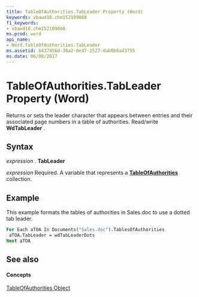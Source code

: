 ```yaml
---
title: TableOfAuthorities.TabLeader Property (Word)
keywords: vbawd10.chm152109068
f1_keywords:
- vbawd10.chm152109068
ms.prod: word
api_name:
- Word.TableOfAuthorities.TabLeader
ms.assetid: b437456d-30a2-8e47-2527-dab0b6a43755
ms.date: 06/08/2017
---
```



# TableOfAuthorities.TabLeader Property (Word)

Returns or sets the leader character that appears between entries and their associated page numbers in a table of authorities. Read/write **WdTabLeader** .


## Syntax

 _expression_ . **TabLeader**

 _expression_ Required. A variable that represents a **[TableOfAuthorities](tableofauthorities-object-word.md)** collection.


## Example

This example formats the tables of authorities in Sales.doc to use a dotted tab leader.


```vb
For Each aTOA In Documents("Sales.doc").TablesOfAuthorities 
 aTOA.TabLeader = wdTabLeaderDots 
Next aTOA
```


## See also


#### Concepts


[TableOfAuthorities Object](tableofauthorities-object-word.md)

